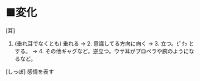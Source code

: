 ﻿# ■変化
[耳]
1. (垂れ耳でなくとも) 垂れる
→ 2. 意識してる方向に向く
→ 3. 立つ。ﾋﾟｸｯ とする。
→ 4. その他ギャグなど。逆立つ。ウサ耳がプロペラや腕のようになるなど。

[しっぽ]
感情を表す
